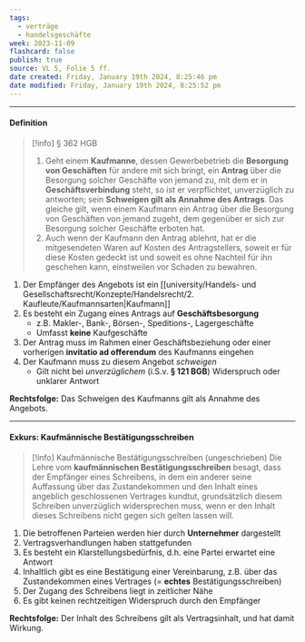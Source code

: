 ```yaml
---
tags:
  - verträge
  - handelsgeschäfte
week: 2023-11-09
flashcard: false
publish: true
source: VL 5, Folie 5 ff.
date created: Friday, January 19th 2024, 8:25:46 pm
date modified: Friday, January 19th 2024, 8:25:52 pm
---
```

***
#### Definition

> [!info] § 362 HGB 
> 1. Geht einem **Kaufmanne**, dessen Gewerbebetrieb die **Besorgung von Geschäften** für andere mit sich bringt, ein **Antrag** über die Besorgung solcher Geschäfte von jemand zu, mit dem er in **Geschäftsverbindung** steht, so ist er verpflichtet, unverzüglich zu antworten; sein **Schweigen gilt als Annahme des Antrags**. Das gleiche gilt, wenn einem Kaufmann ein Antrag über die Besorgung von Geschäften von jemand zugeht, dem gegenüber er sich zur Besorgung solcher Geschäfte erboten hat.
> 2. Auch wenn der Kaufmann den Antrag ablehnt, hat er die mitgesendeten Waren auf Kosten des Antragstellers, soweit er für diese Kosten gedeckt ist und soweit es ohne Nachteil für ihn geschehen kann, einstweilen vor Schaden zu bewahren.

1. Der Empfänger des Angebots ist ein [[university/Handels- und Gesellschaftsrecht/Konzepte/Handelsrecht/2. Kaufleute/Kaufmannsarten|Kaufmann]]
2. Es besteht ein Zugang eines Antrags auf **Geschäftsbesorgung**
	- z.B. Makler-, Bank-, Börsen-, Speditions-, Lagergeschäfte
	- Umfasst **keine** Kaufgeschäfte
3. Der Antrag muss im Rahmen einer Geschäftsbeziehung oder einer vorherigen **invitatio ad offerendum** des Kaufmanns eingehen
4. Der Kaufmann muss zu diesem Angebot *schweigen*
	- Gilt nicht bei *unverzüglichem* (i.S.v. **§ 121 BGB**) Widerspruch oder unklarer Antwort

**Rechtsfolge:**
Das Schweigen des Kaufmanns gilt als Annahme des Angebots.

***
#### Exkurs: Kaufmännische Bestätigungsschreiben

> [!info] Kaufmännische Bestätigungsschreiben (ungeschrieben) 
> Die Lehre vom **kaufmännischen Bestätigungsschreiben** besagt, dass der Empfänger eines Schreibens, in dem ein anderer seine Auffassung über das Zustandekommen und den Inhalt eines angeblich geschlossenen Vertrages kundtut, grundsätzlich diesem Schreiben unverzüglich widersprechen muss, wenn er den Inhalt dieses Schreibens nicht gegen sich gelten lassen will.

1. Die betroffenen Parteien werden hier durch **Unternehmer** dargestellt
2. Vertragsverhandlungen haben stattgefunden
3. Es besteht ein Klarstellungsbedürfnis, d.h. eine Partei erwartet eine Antwort
4. Inhaltlich gibt es eine Bestätigung einer Vereinbarung, z.B. über das Zustandekommen eines Vertrages (= **echtes** Bestätigungsschreiben)
5. Der Zugang des Schreibens liegt in zeitlicher Nähe
6. Es gibt keinen rechtzeitigen Widerspruch durch den Empfänger

**Rechtsfolge:**
Der Inhalt des Schreibens gilt als Vertragsinhalt, und hat damit Wirkung.


